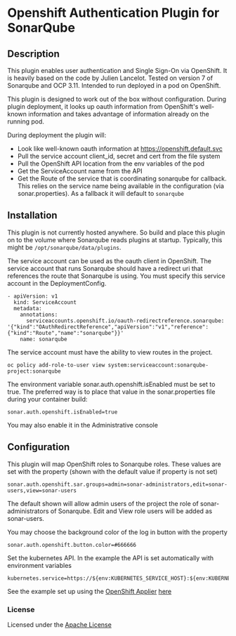# Openshift Authentication Plugin for SonarQube 

## Description

This plugin enables user authentication and Single Sign-On via OpenShift. It is heavily based on the code by Julien Lancelot. Tested on version 7 of Sonarqube and OCP 3.11. Intended to run deployed in a pod on OpenShift.

This plugin is designed to work out of the box without configuration. During plugin deployment, it looks up oauth information from OpenShift's well-known information and takes advantage of information already on the running pod. 

During deployment the plugin will:

- Look like well-known oauth information at https://openshift.default.svc
- Pull the service account client_id, secret and cert from the file system 
- Pull the OpenShift API location from the env variables of the pod
- Get the ServiceAccount name from the API
- Get the Route of the service that is coordinating sonarqube for callback. This relies on the service name being available in the configuration (via sonar.properties). As a fallback it will default to `sonarqube`

## Installation

This plugin is not currently hosted anywhere. So build and place this plugin on to the volume where Sonarqube reads plugins at startup. Typically, this might be `/opt/sonarqube/data/plugins`.

The service account can be used as the oauth client in OpenShift. The service account that runs Sonarqube should have a redirect uri that references the route that Sonarqube is using. You must specify this service account in the DeploymentConfig.

```
- apiVersion: v1
  kind: ServiceAccount
  metadata:
    annotations:
      serviceaccounts.openshift.io/oauth-redirectreference.sonarqube: '{"kind":"OAuthRedirectReference","apiVersion":"v1","reference":{"kind":"Route","name":"sonarqube"}}'
    name: sonarqube
```

The service account must have the ability to view routes in the project. 

```
oc policy add-role-to-user view system:serviceaccount:sonarqube-project:sonarqube
```

The environment variable sonar.auth.openshift.isEnabled must be set to true. The preferred way is to place that value in the sonar.properties file during your container build:

```
sonar.auth.openshift.isEnabled=true
```

You may also enable it in the Administrative console
 
## Configuration

This plugin will map OpenShift roles to Sonarqube roles. These values are set with the property (shown with the default value if property is not set)

```
sonar.auth.openshift.sar.groups=admin=sonar-administrators,edit=sonar-users,view=sonar-users
```

The default shown will allow admin users of the project the role of sonar-administrators of Sonarqube. Edit and View role users will be added as sonar-users.

You may choose the background color of the log in button with the property

```
sonar.auth.openshift.button.color=#666666
```

Set the kubernetes API. In the example the API is set automatically with environment variables

```
kubernetes.service=https://${env:KUBERNETES_SERVICE_HOST}:${env:KUBERNETES_SERVICE_PORT}/
```

See the example set up using the [OpenShift Applier](https://github.com/redhat-cop/openshift-applier) [here](example/README.md)

### License

Licensed under the [Apache License](http://www.apache.org/licenses/LICENSE-2.0.txt)
